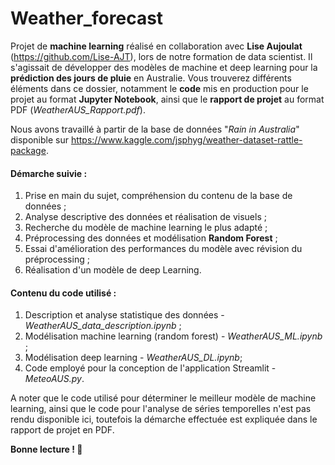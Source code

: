 # Weather_forecast
Projet de <b>machine learning</b> réalisé en collaboration avec <b>Lise Aujoulat</b> (https://github.com/Lise-AJT), lors de notre formation de data scientist. Il s'agissait de développer des modèles de machine et deep learning pour la <b>prédiction des jours de pluie</b> en Australie.
Vous trouverez différents éléments dans ce dossier, notamment le <b>code</b> mis en production pour le projet au format <b>Jupyter Notebook</b>, ainsi que le <b>rapport de projet</b> au format PDF (<i>WeatherAUS_Rapport.pdf</i>).

Nous avons travaillé à partir de la base de données "<i>Rain in Australia</i>" disponible sur https://www.kaggle.com/jsphyg/weather-dataset-rattle-package.
<h4>Démarche suivie :</h4>
<ol>
  <li>Prise en main du sujet, compréhension du contenu de la base de données ;</li>
  <li>Analyse descriptive des données et réalisation de visuels ;</li>
  <li>Recherche du modèle de machine learning le plus adapté ;</li>
  <li>Préprocessing des données et modélisation <b>Random Forest</b> ;</li>
  <li>Essai d'amélioration des performances du modèle avec révision du préprocessing ;</li>
  <li>Réalisation d'un modèle de deep Learning.</li>
</ol>
  
<h4> Contenu du code utilisé :</h4>
<ol>
  <li>Description et analyse statistique des données - <i>WeatherAUS_data_description.ipynb</i> ;</li>
  <li>Modélisation machine learning (random forest) - <i>WeatherAUS_ML.ipynb</i> ;</li>
  <li>Modélisation deep learning - <i>WeatherAUS_DL.ipynb</i>;</li>
  <li>Code employé pour la conception de l'application Streamlit - <i>MeteoAUS.py</i>.</li>
</ol>

A noter que le code utilisé pour déterminer le meilleur modèle de machine learning, ainsi que le code pour l'analyse de séries temporelles n'est pas rendu disponible ici, toutefois la démarche effectuée est expliquée dans le rapport de projet en PDF.

<b>Bonne lecture ! 🐊</b>
